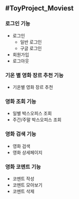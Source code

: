 #ToyProject_Moviest
---
### 로그인 기능

- 로그인
  - 일반 로그인
  - 구글 로그인
- 회원가입
- 로그아웃

### 기온 별 영화 장르 추천 기능 

- 기온별 영화 장르 추천

### 영화 조회 기능
- 일별 박스오피스 조회
- 주간/주말 박스오피스 조회

### 영화 검색 기능
- 영화 검색
- 영화 상세페이지

### 영화 코멘트 기능 
- 코멘트 작성 
- 코멘트 모아보기
- 코멘트 삭제 
